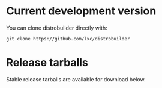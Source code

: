 # Current development version
You can clone distrobuilder directly with:

    git clone https://github.com/lxc/distrobuilder

# Release tarballs
Stable release tarballs are available for download below.
